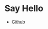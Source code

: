 # Say Hello

- <a href="https://github.com/sa-tasche/">Github</a>

<img src="https://steam-badge.vercel.app/api/steam-badge.svg?steamId=76561198039789054" alt="">

